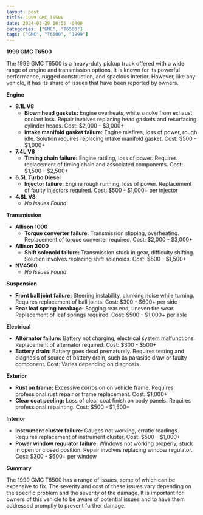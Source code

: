 ```yaml
---
layout: post
title: 1999 GMC T6500
date: 2024-03-29 16:55 -0400
categories: ["GMC", "T6500"]
tags: ["GMC", "T6500", "1999"]
---
```

**1999 GMC T6500**

The 1999 GMC T6500 is a heavy-duty pickup truck offered with a wide range of engine and transmission options. It is known for its powerful performance, rugged construction, and spacious interior. However, like any vehicle, it has its share of issues that have been reported by owners.

**Engine**

* **8.1L V8**
    * **Blown head gaskets:** Engine overheats, white smoke from exhaust, coolant loss. Repair involves replacing head gaskets and resurfacing cylinder heads. Cost: $2,000 - $3,000+
    * **Intake manifold gasket failure:** Engine misfires, loss of power, rough idle. Solution requires replacing intake manifold gasket. Cost: $500 - $1,000+
* **7.4L V8**
    * **Timing chain failure:** Engine rattling, loss of power. Requires replacement of timing chain and associated components. Cost: $1,500 - $2,500+
* **6.5L Turbo Diesel**
    * **Injector failure:** Engine rough running, loss of power. Replacement of faulty injectors required. Cost: $500 - $1,000+ per injector
* **4.8L V8**
    * *No Issues Found*

**Transmission**

* **Allison 1000**
    * **Torque converter failure:** Transmission slipping, overheating. Replacement of torque converter required. Cost: $2,000 - $3,000+
* **Allison 3000**
    * **Shift solenoid failure:** Transmission stuck in gear, difficulty shifting. Solution involves replacing shift solenoids. Cost: $500 - $1,500+
* **NV4500**
    * *No Issues Found*

**Suspension**

* **Front ball joint failure:** Steering instability, clunking noise while turning. Requires replacement of ball joints. Cost: $300 - $600+ per side
* **Rear leaf spring breakage:** Sagging rear end, uneven tire wear. Replacement of leaf springs required. Cost: $500 - $1,000+ per axle

**Electrical**

* **Alternator failure:** Battery not charging, electrical system malfunctions. Replacement of alternator required. Cost: $300 - $500+
* **Battery drain:** Battery goes dead prematurely. Requires testing and diagnosis of source of battery drain, such as parasitic draw or faulty component. Cost: Varies depending on diagnosis

**Exterior**

* **Rust on frame:** Excessive corrosion on vehicle frame. Requires professional rust repair or frame replacement. Cost: $1,000+
* **Clear coat peeling:** Loss of clear coat finish on body panels. Requires professional repainting. Cost: $500 - $1,500+

**Interior**

* **Instrument cluster failure:** Gauges not working, erratic readings. Requires replacement of instrument cluster. Cost: $500 - $1,000+
* **Power window regulator failure:** Windows not working properly, stuck in open or closed position. Repair involves replacing window regulator. Cost: $300 - $600+ per window

**Summary**

The 1999 GMC T6500 has a range of issues, some of which can be expensive to fix. The severity and cost of these issues vary depending on the specific problem and the severity of the damage. It is important for owners of this vehicle to be aware of potential issues and to have them addressed promptly to prevent further damage.
